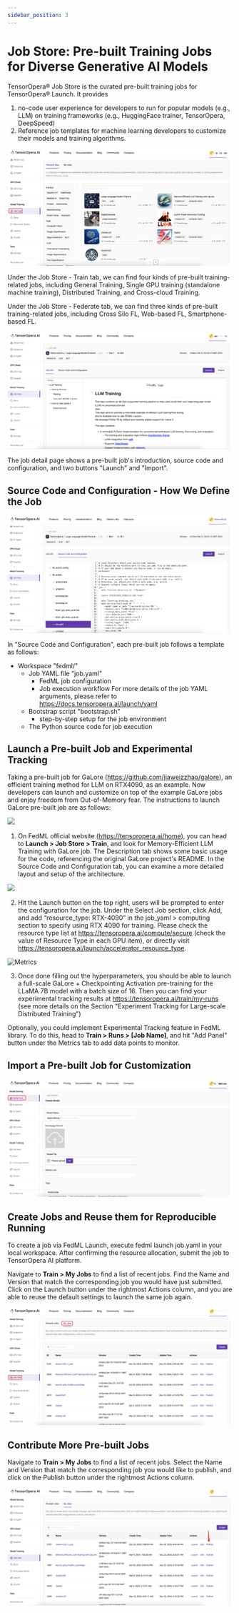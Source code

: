 ```yaml
---
sidebar_position: 3
---
```

# Job Store: Pre-built Training Jobs for Diverse Generative AI Models


TensorOpera® Job Store is the curated pre-built training jobs for TensorOpera® Launch. It provides
1. no-code user experience for developers to run for popular models (e.g., LLM) on training frameworks (e.g., HuggingFace trainer, TensorOpera, DeepSpeed)
2. Reference job templates for machine learning developers to customize their models and training algorithms. 

![ ](static/image/job_store/1-model_card.png)

Under the Job Store - Train tab, we can find four kinds of pre-built training-related jobs, including General Training, Single GPU training (standalone machine training), Distributed Training, and Cross-cloud Training. 

Under the Job Store - Federate tab, we can find three kinds of pre-built training-related jobs, including Cross Silo FL, Web-based FL, Smartphone-based FL. 

![ ](static/image/job_store/2_job_description.png)

The job detail page shows a pre-built job's introduction, source code and configuration, and two buttons "Launch" and "Import".

## Source Code and Configuration - How We Define the Job
![ ](static/image/job_store/3_job_source_code.png)

In "Source Code and Configuration", each pre-built job follows a template as follows:
- Workspace "fedml/"
  - Job YAML file "job.yaml"
    - FedML job configuration
    - Job execution workflow 
    For more details of the job YAML arguments, please refer to https://docs.tensoropera.ai/launch/yaml 
  - Bootstrap script "bootstrap.sh"
    - step-by-step setup for the job environment
  - The Python source code for job execution

## Launch a Pre-built Job and Experimental Tracking

Taking a pre-built job for GaLore (https://github.com/jiaweizzhao/galore), an efficient training method for LLM on RTX4090, as an example. Now developers can launch and customize on top of the example GaLore jobs and enjoy freedom from Out-of-Memory fear.
The instructions to launch GaLore pre-built job are as follows:

![ ](static/image/job_store/4_galore.png)

1. On FedML official website (https://tensoropera.ai/home), you can head to **Launch > Job Store > Train**, and look for Memory-Efficient LLM Training with GaLore job. The Description tab shows some basic usage for the code, referencing the original GaLore project's README. In the Source Code and Configuration tab, you can examine a more detailed layout and setup of the architecture.

![ ](static/image/job_store/5_create_run.png)

2. Hit the Launch button on the top right, users will be prompted to enter the configuration for the job. Under the Select Job section, click Add, and add “resource_type: RTX-4090”  in the job_yaml > computing section to specify using RTX 4090 for training. Please check the resource type list at https://tensoropera.ai/compute/secure (check the value of Resource Type in each GPU item), or directly visit https://tensoropera.ai/launch/accelerator_resource_type.


![Metrics](static/image/job_store/6_metrics.png)

3. Once done filling out the hyperparameters, you should be able to launch a full-scale GaLore + Checkpointing Activation pre-training for the LLaMA 7B model with a batch size of 16. Then you can find your experimental tracking results at https://tensoropera.ai/train/my-runs (see more details on the Section "Experiment Tracking for Large-scale Distributed Training")

Optionally, you could implement Experimental Tracking feature in FedML library. To do this, head to **Train > Runs > [Job Name]**, and hit "Add Panel" button under the Metrics tab to add data points to monitor. 

## Import a Pre-built Job for Customization

![ ](static/image/job_store/7_create_model.png)

## Create Jobs and Reuse them for Reproducible Running

To create a job via FedML Launch, execute fedml launch job.yaml in your local workspace. After confirming the resource allocation, submit the job to TensorOpera AI platform.

Navigate to **Train > My Jobs** to find a list of recent jobs. Find the Name and Version that match the corresponding job you would have just submitted. Click on the Launch button under the rightmost Actions column, and you are able to reuse the default settings to launch the same job again.

![ ](static/image/job_store/8_my_jobs.png)

## Contribute More Pre-built Jobs

Navigate to **Train > My Jobs** to find a list of recent jobs. Select the Name and Version that match the corresponding job you would like to publish, and click on the Publish button under the rightmost Actions column. 

![ ](static/image/job_store/9_publish_jobs.png)


